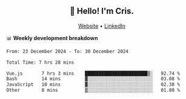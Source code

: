 
<h2 align="center">👋 Hello! I'm Cris.</h2>
<p align="center">
  <a href="https://www.criscunas.dev">Website</a> •
  <a href="https://www.linkedin.com/in/cristophercunas/">LinkedIn</a> 
</p>


📊 **Weekly development breakdown**
<!--START_SECTION:waka-->

```txt
From: 23 December 2024 - To: 30 December 2024

Total Time: 7 hrs 28 mins

Vue.js       7 hrs 3 mins    ███████████████████████▒░   92.74 %
Bash         14 mins         ▓░░░░░░░░░░░░░░░░░░░░░░░░   03.08 %
JavaScript   10 mins         ▓░░░░░░░░░░░░░░░░░░░░░░░░   02.38 %
Other        8 mins          ▒░░░░░░░░░░░░░░░░░░░░░░░░   01.80 %
```

<!--END_SECTION:waka-->
